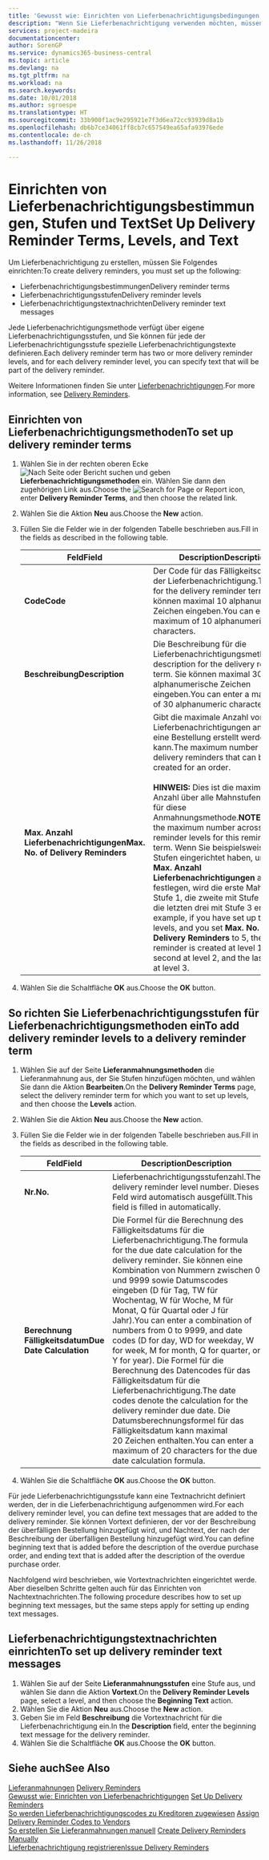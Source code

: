 ```yaml
---
title: 'Gewusst wie: Einrichten von Lieferbenachrichtigungsbedingungen, -stufen und -text'
description: "Wenn Sie Lieferbenachrichtigung verwenden möchten, müssen Sie Lieferbenachrichtigungsmethoden, Lieferbenachrichtigungsstufen und Lieferbenachrichtigungstexte einrichten. Nachrichten"
services: project-madeira
documentationcenter: 
author: SorenGP
ms.service: dynamics365-business-central
ms.topic: article
ms.devlang: na
ms.tgt_pltfrm: na
ms.workload: na
ms.search.keywords: 
ms.date: 10/01/2018
ms.author: sgroespe
ms.translationtype: HT
ms.sourcegitcommit: 33b900f1ac9e295921e7f3d6ea72cc93939d8a1b
ms.openlocfilehash: db6b7ce34061ff8cb7c657549ea65afa93976ede
ms.contentlocale: de-ch
ms.lasthandoff: 11/26/2018

---
```

# <a name="set-up-delivery-reminder-terms-levels-and-text"></a><span data-ttu-id="fdd15-104">Einrichten von Lieferbenachrichtigungsbestimmungen, Stufen und Text</span><span class="sxs-lookup"><span data-stu-id="fdd15-104">Set Up Delivery Reminder Terms, Levels, and Text</span></span>
<span data-ttu-id="fdd15-105">Um Lieferbenachrichtigung zu erstellen, müssen Sie Folgendes einrichten:</span><span class="sxs-lookup"><span data-stu-id="fdd15-105">To create delivery reminders, you must set up the following:</span></span>  

- <span data-ttu-id="fdd15-106">Lieferbenachrichtigungsbestimmungen</span><span class="sxs-lookup"><span data-stu-id="fdd15-106">Delivery reminder terms</span></span>  
- <span data-ttu-id="fdd15-107">Lieferbenachrichtigungsstufen</span><span class="sxs-lookup"><span data-stu-id="fdd15-107">Delivery reminder levels</span></span>  
- <span data-ttu-id="fdd15-108">Lieferbenachrichtigungstextnachrichten</span><span class="sxs-lookup"><span data-stu-id="fdd15-108">Delivery reminder text messages</span></span>  

<span data-ttu-id="fdd15-109">Jede Lieferbenachrichtigungsmethode verfügt über eigene Lieferbenachrichtigungsstufen, und Sie können für jede der Lieferbenachrichtigungsstufe spezielle Lieferbenachrichtigungstexte definieren.</span><span class="sxs-lookup"><span data-stu-id="fdd15-109">Each delivery reminder term has two or more delivery reminder levels, and for each delivery reminder level, you can specify text that will be part of the delivery reminder.</span></span>  

<span data-ttu-id="fdd15-110">Weitere Informationen finden Sie unter [Lieferbenachrichtigungen](delivery-reminders.md).</span><span class="sxs-lookup"><span data-stu-id="fdd15-110">For more information, see [Delivery Reminders](delivery-reminders.md).</span></span>  

## <a name="to-set-up-delivery-reminder-terms"></a><span data-ttu-id="fdd15-111">Einrichten von Lieferbenachrichtigungsmethoden</span><span class="sxs-lookup"><span data-stu-id="fdd15-111">To set up delivery reminder terms</span></span>  

1.  <span data-ttu-id="fdd15-112">Wählen Sie in der rechten oberen Ecke ![Nach Seite oder Bericht suchen](../../media/ui-search/search_small.png "Symbol nach Seite oder Bericht suchen") und geben **Lieferbenachrichtigungsmethoden** ein. Wählen Sie dann den zugehörigen Link aus.</span><span class="sxs-lookup"><span data-stu-id="fdd15-112">Choose the ![Search for Page or Report](../../media/ui-search/search_small.png "Search for Page or Report icon") icon, enter **Delivery Reminder Terms**, and then choose the related link.</span></span>  
2.  <span data-ttu-id="fdd15-113">Wählen Sie die Aktion **Neu** aus.</span><span class="sxs-lookup"><span data-stu-id="fdd15-113">Choose the **New** action.</span></span>  
3.  <span data-ttu-id="fdd15-114">Füllen Sie die Felder wie in der folgenden Tabelle beschrieben aus.</span><span class="sxs-lookup"><span data-stu-id="fdd15-114">Fill in the fields as described in the following table.</span></span>  

    |<span data-ttu-id="fdd15-115">Feld</span><span class="sxs-lookup"><span data-stu-id="fdd15-115">Field</span></span>|<span data-ttu-id="fdd15-116">Description</span><span class="sxs-lookup"><span data-stu-id="fdd15-116">Description</span></span>|  
    |---------------------------------|---------------------------------------|  
    |<span data-ttu-id="fdd15-117">**Code**</span><span class="sxs-lookup"><span data-stu-id="fdd15-117">**Code**</span></span>|<span data-ttu-id="fdd15-118">Der Code für das Fälligkeitsdatum der Lieferbenachrichtigung.</span><span class="sxs-lookup"><span data-stu-id="fdd15-118">The code for the delivery reminder term.</span></span> <span data-ttu-id="fdd15-119">Sie können maximal 10 alphanumerische Zeichen eingeben.</span><span class="sxs-lookup"><span data-stu-id="fdd15-119">You can enter a maximum of 10 alphanumeric characters.</span></span>|  
    |<span data-ttu-id="fdd15-120">**Beschreibung**</span><span class="sxs-lookup"><span data-stu-id="fdd15-120">**Description**</span></span>|<span data-ttu-id="fdd15-121">Die Beschreibung für die Lieferbenachrichtigungsmethode.</span><span class="sxs-lookup"><span data-stu-id="fdd15-121">The description for the delivery reminder term.</span></span> <span data-ttu-id="fdd15-122">Sie können maximal 30 alphanumerische Zeichen eingeben.</span><span class="sxs-lookup"><span data-stu-id="fdd15-122">You can enter a maximum of 30 alphanumeric characters.</span></span>|  
    |<span data-ttu-id="fdd15-123">**Max. Anzahl Lieferbenachrichtigungen**</span><span class="sxs-lookup"><span data-stu-id="fdd15-123">**Max. No. of Delivery Reminders**</span></span>|<span data-ttu-id="fdd15-124">Gibt die maximale Anzahl von Lieferbenachrichtigungen an, die für eine Bestellung erstellt werden kann.</span><span class="sxs-lookup"><span data-stu-id="fdd15-124">The maximum number of delivery reminders that can be created for an order.</span></span><br /><br /> <span data-ttu-id="fdd15-125">**HINWEIS:** Dies ist die maximale Anzahl über alle Mahnstufen hinweg für diese Anmahnungsmethode.</span><span class="sxs-lookup"><span data-stu-id="fdd15-125">**NOTE:** This is the maximum number across all reminder levels for this reminder term.</span></span> <span data-ttu-id="fdd15-126">Wenn Sie beispielsweise drei Stufen eingerichtet haben, und Sie **Max. Anzahl Lieferbenachrichtigungen** auf 5 festlegen, wird die erste Mahnung mit Stufe 1, die zweite mit Stufe 2 und die letzten drei mit Stufe 3 erstellt.</span><span class="sxs-lookup"><span data-stu-id="fdd15-126">For example, if you have set up three levels, and you set **Max. No. of Delivery Reminders** to 5, the first reminder is created at level 1, the second at level 2, and the last three at level 3.</span></span>|  

4.  <span data-ttu-id="fdd15-127">Wählen Sie die Schaltfläche **OK** aus.</span><span class="sxs-lookup"><span data-stu-id="fdd15-127">Choose the **OK** button.</span></span>  

## <a name="to-add-delivery-reminder-levels-to-a-delivery-reminder-term"></a><span data-ttu-id="fdd15-128">So richten Sie Lieferbenachrichtigungsstufen für Lieferbenachrichtigungsmethoden ein</span><span class="sxs-lookup"><span data-stu-id="fdd15-128">To add delivery reminder levels to a delivery reminder term</span></span>  

1.  <span data-ttu-id="fdd15-129">Wählen Sie auf der Seite **Lieferanmahnungsmethoden** die Lieferanmahnung aus, der Sie Stufen hinzufügen möchten, und wählen Sie dann die Aktion **Bearbeiten**.</span><span class="sxs-lookup"><span data-stu-id="fdd15-129">On the **Delivery Reminder Terms** page, select the delivery reminder term for which you want to set up levels, and then choose the **Levels** action.</span></span>  
2.  <span data-ttu-id="fdd15-130">Wählen Sie die Aktion **Neu** aus.</span><span class="sxs-lookup"><span data-stu-id="fdd15-130">Choose the **New** action.</span></span>  
3.  <span data-ttu-id="fdd15-131">Füllen Sie die Felder wie in der folgenden Tabelle beschrieben aus.</span><span class="sxs-lookup"><span data-stu-id="fdd15-131">Fill in the fields as described in the following table.</span></span>  

    |<span data-ttu-id="fdd15-132">Feld</span><span class="sxs-lookup"><span data-stu-id="fdd15-132">Field</span></span>|<span data-ttu-id="fdd15-133">Description</span><span class="sxs-lookup"><span data-stu-id="fdd15-133">Description</span></span>|  
    |---------------------------------|---------------------------------------|  
    |<span data-ttu-id="fdd15-134">**Nr.**</span><span class="sxs-lookup"><span data-stu-id="fdd15-134">**No.**</span></span>|<span data-ttu-id="fdd15-135">Lieferbenachrichtigungsstufenzahl.</span><span class="sxs-lookup"><span data-stu-id="fdd15-135">The delivery reminder level number.</span></span> <span data-ttu-id="fdd15-136">Dieses Feld wird automatisch ausgefüllt.</span><span class="sxs-lookup"><span data-stu-id="fdd15-136">This field is filled in automatically.</span></span>|  
    |<span data-ttu-id="fdd15-137">**Berechnung Fälligkeitsdatum**</span><span class="sxs-lookup"><span data-stu-id="fdd15-137">**Due Date Calculation**</span></span>|<span data-ttu-id="fdd15-138">Die Formel für die Berechnung des Fälligkeitsdatums für die Lieferbenachrichtigung.</span><span class="sxs-lookup"><span data-stu-id="fdd15-138">The formula for the due date calculation for the delivery reminder.</span></span> <span data-ttu-id="fdd15-139">Sie können eine Kombination von Nummern zwischen 0 und 9999 sowie Datumscodes eingeben (D für Tag, TW für Wochentag, W für Woche, M für Monat, Q für Quartal oder J für Jahr).</span><span class="sxs-lookup"><span data-stu-id="fdd15-139">You can enter a combination of numbers from 0 to 9999, and date codes (D for day, WD for weekday, W for week, M for month, Q for quarter, or Y for year).</span></span> <span data-ttu-id="fdd15-140">Die Formel für die Berechnung des Datencodes für das Fälligkeitsdatum für die Lieferbenachrichtigung.</span><span class="sxs-lookup"><span data-stu-id="fdd15-140">The date codes denote the calculation for the delivery reminder due date.</span></span> <span data-ttu-id="fdd15-141">Die Datumsberechnungsformel für das Fälligkeitsdatum kann maximal 20 Zeichen enthalten.</span><span class="sxs-lookup"><span data-stu-id="fdd15-141">You can enter a maximum of 20 characters for the due date calculation formula.</span></span>|  

4.  <span data-ttu-id="fdd15-142">Wählen Sie die Schaltfläche **OK** aus.</span><span class="sxs-lookup"><span data-stu-id="fdd15-142">Choose the **OK** button.</span></span>  

<span data-ttu-id="fdd15-143">Für jede Lieferbenachrichtigungsstufe kann eine Textnachricht definiert werden, der in die Lieferbenachrichtigung aufgenommen wird.</span><span class="sxs-lookup"><span data-stu-id="fdd15-143">For each delivery reminder level, you can define text messages that are added to the delivery reminder.</span></span> <span data-ttu-id="fdd15-144">Sie können Vortext definieren, der vor der Beschreibung der überfälligen Bestellung hinzugefügt wird, und Nachtext, der nach der Beschreibung der überfälligen Bestellung hinzugefügt wird.</span><span class="sxs-lookup"><span data-stu-id="fdd15-144">You can define beginning text that is added before the description of the overdue purchase order, and ending text that is added after the description of the overdue purchase order.</span></span>  

<span data-ttu-id="fdd15-145">Nachfolgend wird beschrieben, wie Vortextnachrichten eingerichtet werde. Aber dieselben Schritte gelten auch für das Einrichten von Nachtextnachrichten.</span><span class="sxs-lookup"><span data-stu-id="fdd15-145">The following procedure describes how to set up beginning text messages, but the same steps apply for setting up ending text messages.</span></span>  

## <a name="to-set-up-delivery-reminder-text-messages"></a><span data-ttu-id="fdd15-146">Lieferbenachrichtigungstextnachrichten einrichten</span><span class="sxs-lookup"><span data-stu-id="fdd15-146">To set up delivery reminder text messages</span></span>  

1.  <span data-ttu-id="fdd15-147">Wählen Sie auf der Seite **Lieferanmahnungsstufen** eine Stufe aus, und wählen Sie dann die Aktion **Vortext**.</span><span class="sxs-lookup"><span data-stu-id="fdd15-147">On the **Delivery Reminder Levels** page, select a level, and then choose the **Beginning Text** action.</span></span>  
2.  <span data-ttu-id="fdd15-148">Wählen Sie die Aktion **Neu** aus.</span><span class="sxs-lookup"><span data-stu-id="fdd15-148">Choose the **New** action.</span></span>  
3.  <span data-ttu-id="fdd15-149">Geben Sie im Feld **Beschreibung** die Vortextnachricht für die Lieferbenachrichtigung ein.</span><span class="sxs-lookup"><span data-stu-id="fdd15-149">In the **Description** field, enter the beginning text message for the delivery reminder.</span></span>  
4.  <span data-ttu-id="fdd15-150">Wählen Sie die Schaltfläche **OK** aus.</span><span class="sxs-lookup"><span data-stu-id="fdd15-150">Choose the **OK** button.</span></span>  

## <a name="see-also"></a><span data-ttu-id="fdd15-151">Siehe auch</span><span class="sxs-lookup"><span data-stu-id="fdd15-151">See Also</span></span>  
 <span data-ttu-id="fdd15-152">[Lieferanmahnungen](delivery-reminders.md) </span><span class="sxs-lookup"><span data-stu-id="fdd15-152">[Delivery Reminders](delivery-reminders.md) </span></span>  
 <span data-ttu-id="fdd15-153">[Gewusst wie: Einrichten von Lieferbenachrichtigungen](how-to-set-up-delivery-reminders.md) </span><span class="sxs-lookup"><span data-stu-id="fdd15-153">[Set Up Delivery Reminders](how-to-set-up-delivery-reminders.md) </span></span>  
 <span data-ttu-id="fdd15-154">[So werden Lieferbenachrichtigungscodes zu Kreditoren zugewiesen](how-to-assign-delivery-reminder-codes-to-vendors.md) </span><span class="sxs-lookup"><span data-stu-id="fdd15-154">[Assign Delivery Reminder Codes to Vendors](how-to-assign-delivery-reminder-codes-to-vendors.md) </span></span>  
 <span data-ttu-id="fdd15-155">[So erstellen Sie Lieferanmahnungen manuell](how-to-create-delivery-reminders-manually.md) </span><span class="sxs-lookup"><span data-stu-id="fdd15-155">[Create Delivery Reminders Manually](how-to-create-delivery-reminders-manually.md) </span></span>  
 [<span data-ttu-id="fdd15-156">Lieferbenachrichtigung registrieren</span><span class="sxs-lookup"><span data-stu-id="fdd15-156">Issue Delivery Reminders</span></span>](how-to-issue-delivery-reminders.md)

